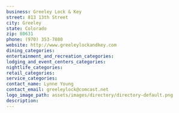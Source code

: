 ```yaml
---
business: Greeley Lock & Key
street: 813 13th Street
city: Greeley
state: Colorado
zip: 80631
phone: (970) 353-7880
website: http://www.greeleylockandkey.com
dining_categories: 
entertainment_and_recreation_categories: 
lodging_and_event_centers_categories: 
nightlife_categories: 
retail_categories: 
service_categories: 
contact_name: Lynne Young
contact_email: greeleylock@comcast.net
logo_image_path: assets/images/directory/directory-default.png
description: 
---
```

